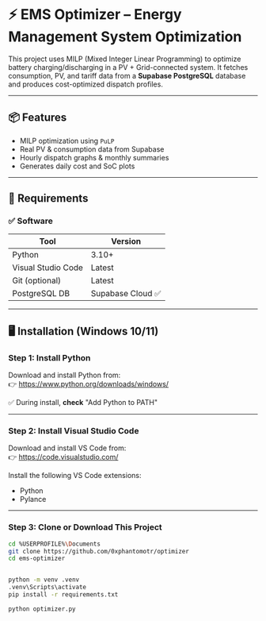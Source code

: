 # ⚡ EMS Optimizer – Energy Management System Optimization

This project uses MILP (Mixed Integer Linear Programming) to optimize battery charging/discharging in a PV + Grid-connected system. It fetches consumption, PV, and tariff data from a **Supabase PostgreSQL** database and produces cost-optimized dispatch profiles.

---

## 📦 Features

- MILP optimization using `PuLP`
- Real PV & consumption data from Supabase
- Hourly dispatch graphs & monthly summaries
- Generates daily cost and SoC plots

---

## 🧰 Requirements

### ✅ Software

| Tool              | Version          |
|------------------|------------------|
| Python            | 3.10+             |
| Visual Studio Code| Latest            |
| Git (optional)    | Latest            |
| PostgreSQL DB     | Supabase Cloud ✅  |

---

## 🖥 Installation (Windows 10/11)

### Step 1: Install Python

Download and install Python from:  
👉 https://www.python.org/downloads/windows/

✅ During install, **check** "Add Python to PATH"

---

### Step 2: Install Visual Studio Code

Download and install VS Code from:  
👉 https://code.visualstudio.com/

Install the following VS Code extensions:
- Python
- Pylance
---

### Step 3: Clone or Download This Project

```bash
cd %USERPROFILE%\Documents
git clone https://github.com/0xphantomotr/optimizer
cd ems-optimizer


python -m venv .venv
.venv\Scripts\activate
pip install -r requirements.txt

python optimizer.py